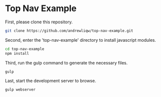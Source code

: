 # Top Nav Example

First, please clone this repository.
```sh
git clone https://github.com/andrewliqw/top-nav-example.git
```

Second, enter the 'top-nav-example' directory to install javascript modules.
```sh
cd top-nav-example
npm install
```
Third, run the gulp command to generate the necessary files.
```sh
gulp
```
Last, start the development server to browse.
```sh
gulp webserver
```